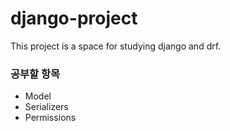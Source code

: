# django-project

This project is a space for studying django and drf.

### 공부할 항목
- Model
- Serializers
- Permissions
